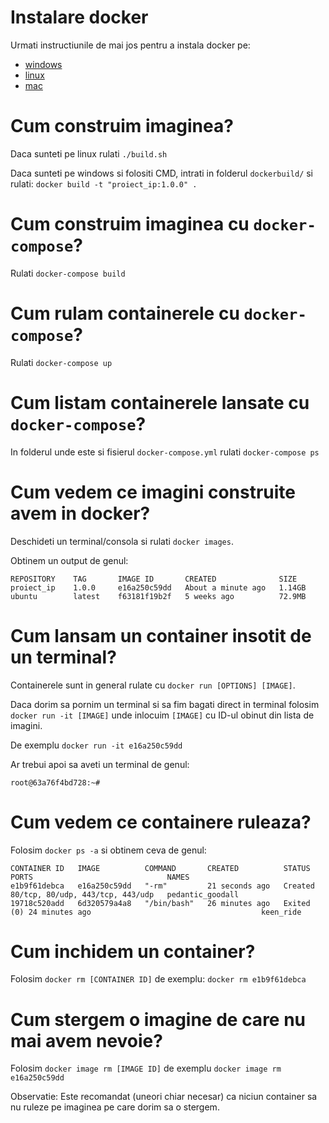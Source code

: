 # Instalare docker
Urmati instructiunile de mai jos pentru a instala docker pe:
- [windows](https://docs.docker.com/docker-for-windows/install/)
- [linux](https://docs.docker.com/engine/install/)
- [mac](https://docs.docker.com/docker-for-mac/install/)

# Cum construim imaginea?
Daca sunteti pe linux rulati `./build.sh`

Daca sunteti pe windows si folositi CMD, intrati in folderul `dockerbuild/` si rulati: `docker build -t "proiect_ip:1.0.0" .`

# Cum construim imaginea cu `docker-compose`?
Rulati `docker-compose build`

# Cum rulam containerele cu `docker-compose`?
Rulati `docker-compose up`

# Cum listam containerele lansate cu `docker-compose`?
In folderul unde este si fisierul `docker-compose.yml` rulati `docker-compose ps`

# Cum vedem ce imagini construite avem in docker?
Deschideti un terminal/consola si rulati `docker images`.

Obtinem un output de genul:
```
REPOSITORY    TAG       IMAGE ID       CREATED              SIZE
proiect_ip    1.0.0     e16a250c59dd   About a minute ago   1.14GB
ubuntu        latest    f63181f19b2f   5 weeks ago          72.9MB
```

# Cum lansam un container insotit de un terminal?
Containerele sunt in general rulate cu `docker run [OPTIONS] [IMAGE]`.

Daca dorim sa pornim un terminal si sa fim bagati direct in terminal folosim `docker run -it [IMAGE]` unde inlocuim `[IMAGE]` cu ID-ul obinut din lista de imagini.

De exemplu `docker run -it e16a250c59dd`

Ar trebui apoi sa aveti un terminal de genul:
```
root@63a76f4bd728:~# 
```

# Cum vedem ce containere ruleaza?
Folosim `docker ps -a` si obtinem ceva de genul:

```
CONTAINER ID   IMAGE          COMMAND       CREATED          STATUS                      PORTS                              NAMES
e1b9f61debca   e16a250c59dd   "-rm"         21 seconds ago   Created                     80/tcp, 80/udp, 443/tcp, 443/udp   pedantic_goodall
19718c520add   6d320579a4a8   "/bin/bash"   26 minutes ago   Exited (0) 24 minutes ago                                      keen_ride
```

# Cum inchidem un container?
Folosim `docker rm [CONTAINER ID]` de exemplu: `docker rm e1b9f61debca`

# Cum stergem o imagine de care nu mai avem nevoie?
Folosim `docker image rm [IMAGE ID]` de exemplu `docker image rm e16a250c59dd`

Observatie: Este recomandat (uneori chiar necesar) ca niciun container sa nu ruleze pe imaginea pe care dorim sa o stergem.
